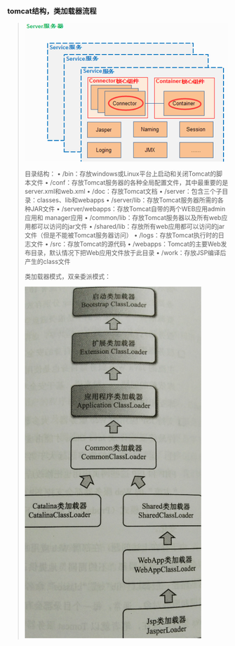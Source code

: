 ### tomcat结构，类加载器流程

> ![image-20200105154748245](./../image/image-20200105154748245.png)
>
> 目录结构： 
> • /bin：存放windows或Linux平台上启动和关闭Tomcat的脚本文件 
> • /conf：存放Tomcat服务器的各种全局配置文件，其中最重要的是server.xml和web.xml 
> • /doc：存放Tomcat文档 
> • /server：包含三个子目录：classes、lib和webapps 
> • /server/lib：存放Tomcat服务器所需的各种JAR文件 
> • /server/webapps：存放Tomcat自带的两个WEB应用admin应用和 manager应用 
> • /common/lib：存放Tomcat服务器以及所有web应用都可以访问的jar文件 
> • /shared/lib：存放所有web应用都可以访问的jar文件（但是不能被Tomcat服务器访问） 
> • /logs：存放Tomcat执行时的日志文件 
> • /src：存放Tomcat的源代码 
> • /webapps：Tomcat的主要Web发布目录，默认情况下把Web应用文件放于此目录 
> • /work：存放JSP编译后产生的class文件
>
> 
>
> 类加载器模式，双亲委派模式： 
>
> ![image-20200105154853067](./../image/image-20200105154853067.png)